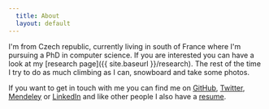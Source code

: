 ```yaml
---
  title: About
  layout: default
---
```


I'm from Czech republic, currently living in south of France where I'm pursuing
a PhD in computer science. If you are interested you can have a look at my
[research page]({{ site.baseurl }}/research). The rest of the time I try to do
as much climbing as I can, snowboard and take some photos.

If you want to get in touch with me you can find me on [GitHub][], [Twitter][],
[Mendeley][] or [LinkedIn][] and like other people I also have a [resume][CV].

[CNRS]: http://www.cnrs.fr/
[I3S]: http://www.i3s.unice.fr/
[MODALIS]: http://modalis.i3s.unice.fr/
[Twitter]: http://twitter.com/fikovnik/
[GitHub]: http://github.com/fikovnik/
[Mendeley]: http://www.mendeley.com/profiles/filip-krikava/
[LinkedIn]: http://fr.linkedin.com/in/filipkrikava
[CV]: https://docs.google.com/document/d/1Pu0v7bOq5B2yUVAR7kzgAyzaye1xNNhzaKZOoCytcFc/edit?hl=en_US&authkey=CILzkOIC
